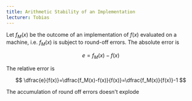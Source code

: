 ```yaml
---
title: Arithmetic Stability of an Implementation
lecturer: Tobias
---
```


Let $f_M(x)$ be the outcome of an implementation of $f(x)$ evaluated on a machine, i.e. $f_M(x)$ is subject to round-off errors. The absolute error is

$$
e=f_M(x)-f(x)
$$

The relative error is

$$
\dfrac{e}{f(x)}=\dfrac{f_M(x)-f(x)}{f(x)}=\dfrac{f_M(x)}{f(x)}-1
$$

<Definition name="Algorithmic Stability">

The accumulation of round off errors doesn't explode

</Definition>
